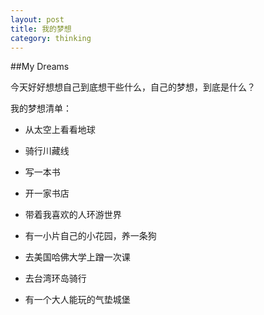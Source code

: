 ```yaml
---
layout: post
title: 我的梦想
category: thinking
---
```

##My Dreams

今天好好想想自己到底想干些什么，自己的梦想，到底是什么？

我的梦想清单：

- 从太空上看看地球

- 骑行川藏线

- 写一本书

- 开一家书店

- 带着我喜欢的人环游世界

- 有一小片自己的小花园，养一条狗

- 去美国哈佛大学上蹭一次课

- 去台湾环岛骑行

- 有一个大人能玩的气垫城堡
